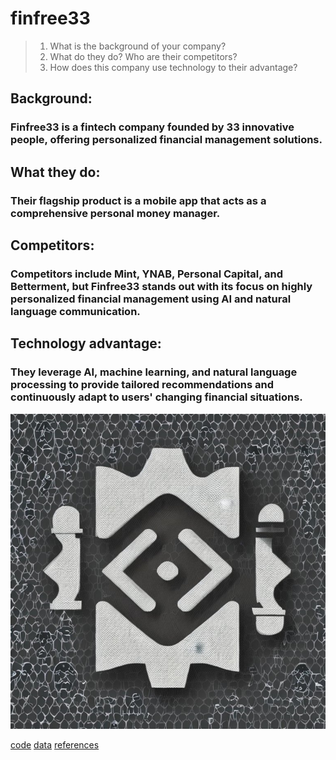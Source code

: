 # finfree33 

> 1. What is the background of your company? 
> 2. What do they do? Who are their competitors?
> 3. How does this company use technology to their advantage? 

## Background: 
### Finfree33 is a fintech company founded by 33 innovative people, offering personalized financial management solutions.

## What they do: 
###  Their flagship product is a mobile app that acts as a comprehensive personal money manager.


## Competitors:
### Competitors include Mint, YNAB, Personal Capital, and Betterment, but Finfree33 stands out with its focus on highly personalized financial management using AI and natural language communication.

## Technology advantage: 

### They leverage AI, machine learning, and natural language processing to provide tailored recommendations and continuously adapt to users' changing financial situations.


![finfreelogo](finfree33.jpeg)

[code](code)
[data](data)
[references](references)
